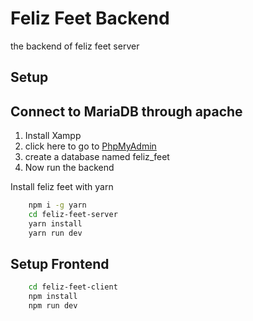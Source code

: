 
# Feliz Feet Backend

the backend of feliz feet server



## Setup

## Connect to MariaDB through apache
1. Install Xampp
2. click here to go to [PhpMyAdmin](http://localhost/phpmyadmin)
3. create a database named feliz_feet
4. Now run the backend

Install feliz feet with yarn

```bash
    npm i -g yarn
    cd feliz-feet-server
    yarn install
    yarn run dev
```

## Setup Frontend
```bash
    cd feliz-feet-client
    npm install
    npm run dev
```

